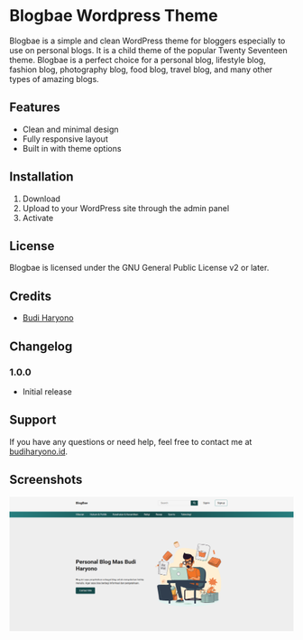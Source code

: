 # Blogbae Wordpress Theme

Blogbae is a simple and clean WordPress theme for bloggers especially to use on personal blogs. It is a child theme of the popular Twenty Seventeen theme. Blogbae is a perfect choice for a personal blog, lifestyle blog, fashion blog, photography blog, food blog, travel blog, and many other types of amazing blogs.

## Features
- Clean and minimal design
- Fully responsive layout
- Built in with theme options

## Installation
1. Download
2. Upload to your WordPress site through the admin panel
3. Activate

## License
Blogbae is licensed under the GNU General Public License v2 or later.

## Credits
- [Budi Haryono](https://budiharyono.id)

## Changelog
### 1.0.0
- Initial release

## Support
If you have any questions or need help, feel free to contact me at [budiharyono.id](https://budiharyono.id).

## Screenshots
![Blogbae](screenshot.png)
```